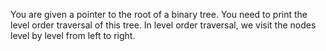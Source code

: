 You are given a pointer to the root of a binary tree. You need to print the level order traversal of this tree. In level order traversal, we visit the nodes level by level from left to right. 
